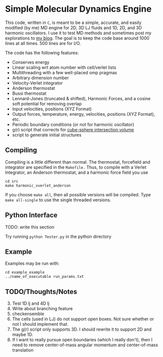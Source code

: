 Simple Molecular Dynamics Engine
=========================

This code, written in `C`, is meant to be a simple, accurate, and
easily modified (by me) MD engine for 2D, 3D LJ fluids and 1D, 2D, and
3D harmonic oscillators. I use it to test MD methods and sometimes
post my explorations to [my
blog](http://crowsandcats.blogspot.com). The goal is to keep the code
base around 1000 lines at all times. 500 lines are for I/O.


The code has the following features:

* Conserves energy
* Linear scaling wrt atom number with cell/verlet lists
* Multithreading with a few well-placed omp pragmas
* Arbitrary dimension number
* Velocity-Verlet integrator
* Anderson thermostat
* Bussi thermostat
* Lennard-Jones (truncated & shifted), Harmonic Forces, and a cosine soft potential for removing overlap
* Input velocities, positions (XYZ Format)
* Output forces, temperature, energy, velocities, positions (XYZ Format), etc.
* Periodic boundary conditions (or not for harmonic oscillator)
* g(r) script that corrects for [cube-sphere intersection volume](http://crowsandcats.blogspot.com/2013/05/extending-radial-distributions.html)
* script to generate initial structures


Compiling
-------------------------
Compiling is a little different
than normal. The thermostat, forcefield and integrator are specified
in the `Makefile.` Thus, to compile with a Verlet Integrator, an
Anderson thermostat, and a harmonic force field you use

    cd src
    make harmonic_vverlet_anderson

If you choose `make all`, then all possible versions will be compiled.
Type `make all-single` to use the single threaded versions.

Python Interface
-----------------
TODO: write this section

Try running `python Tester.py` in the python directory

Example
-------------------------
Examples may be run with:

    cd example_example
    ../name_of_executable run_params.txt


TODO/Thoughts/Notes
-------------------------
3. Test 1D lj and 4D lj
4. Write about branching feature
5. checkensemble
6. The cells (used in LJ) do not support open boxes. Not sure whether or not I should implement that. 
7. The g(r) script only supports 3D. I should rewrite it to support 2D and maybe 1D. 
8. If I want to really pursue open boundaries (which I really don't), then I need to remove center-of-mass angular momentum and center-of-mass translation
